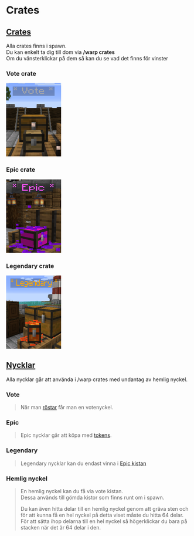# Crates

## <ins>Crates</ins>
Alla crates finns i spawn.  
Du kan enkelt ta dig till dom via **/warp crates**  
Om du vänsterklickar på dem så kan du se vad det finns för vinster  

### Vote crate
<img src="../bilder/votecrate.png" width="150" height="200">

### Epic crate
<img src="../bilder/epiccrate.png" width="150" height="200">

### Legendary crate
<img src="../bilder/legendarycrate.png" width="150" height="200">

## <ins>Nycklar</ins>
Alla nycklar går att använda i /warp crates med undantag av hemlig nyckel.

### Vote
>När man [röstar](/?id=rösta) får man en votenyckel.  

### Epic
>Epic nycklar går att köpa med [tokens](tokens).  

### Legendary
>Legendary nycklar kan du endast vinna i [Epic kistan](?id=epic-crate)  

### Hemlig nyckel
>En hemlig nyckel kan du få via vote kistan.  
>Dessa används till gömda kistor som finns runt om i spawn.  
>
>Du kan även hitta delar till en hemlig nyckel genom att gräva sten och för att kunna få en hel nyckel på detta viset måste du hitta 64 delar.  
>För att sätta ihop delarna till en hel nyckel så högerklickar du bara på stacken när det är 64 delar i den.  